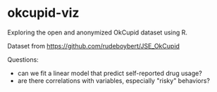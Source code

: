 # okcupid-viz

Exploring the open and anonymized OkCupid dataset using R.

Dataset from https://github.com/rudeboybert/JSE_OkCupid


Questions:

- can we fit a linear model that predict self-reported drug usage?
- are there correlations with variables, especially "risky" behaviors?
